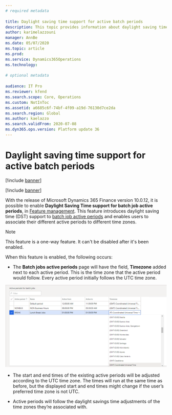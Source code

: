 ```yaml
---
# required metadata

title: Daylight saving time support for active batch periods
description: This topic provides information about daylight saving time support for active batch periods.
author: karimelazzouni
manager: AnnBe
ms.date: 05/07/2020
ms.topic: article
ms.prod:
ms.service: Dynamics365Operations
ms.technology: 

# optional metadata

audience: IT Pro 
ms.reviewer: kfend
ms.search.scope: Core, Operations
ms.custom: NotInToc
ms.assetid: a6685c6f-74bf-4f09-a19d-76130d7ce2da
ms.search.region: Global
ms.author: kaelazzo
ms.search.validFrom: 2020-07-08
ms.dyn365.ops.version: Platform update 36
---
```


# Daylight saving time support for active batch periods

[!include [banner](../includes/banner.md)]

[!include [banner](../includes/preview-banner.md)]

With the release of Microsoft Dynamics 365 Finance version 10.0.12, it is possible to enable **Daylight Saving Time support for batch job active periods**, in [Feature management](https://docs.microsoft.com/en-us/dynamics365/fin-ops-core/fin-ops/get-started/feature-management/feature-management-overview). 
This feature introduces daylight saving time (DST) support to [batch job active periods](activeperiod.md) and enables users to associate their different active periods to different time zones.

> [!NOTE] 
> This feature is a one-way feature. It can't be disabled after it's been enabled.

When this feature is enabled, the following occurs:

- The **Batch jobs active periods** page will have the field, **Timezone** added next to each active period. This is the time zone that the active period would follow. Every active period initially follows the UTC time zone.

![Active Period Form](./media/active-periods-dst.png)

- The start and end times of the existing active periods will be adjusted according to the UTC time zone. The times will run at the same time as before, but the displayed start and end times might change if the user’s preferred time zone is not UTC.

- Active periods will follow the daylight savings time adjustments of the time zones they’re associated with.
